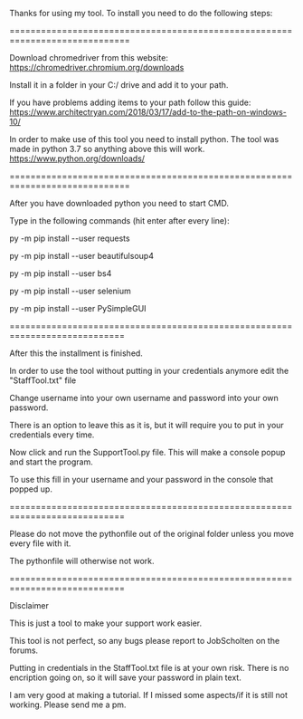 Thanks for using my tool.
To install you need to do the following steps:

=============================================================================

Download chromedriver from this website:
https://chromedriver.chromium.org/downloads

Install it in a folder in your C:/ drive and add it to your path.

If you have problems adding items to your path follow this guide:
https://www.architectryan.com/2018/03/17/add-to-the-path-on-windows-10/

In order to make use of this tool you need to install python.
The tool was made in python 3.7 so anything above this will work.
https://www.python.org/downloads/

=============================================================================

After you have downloaded python you need to start CMD.

Type in the following commands (hit enter after every line):

py -m pip install --user requests

py -m pip install --user beautifulsoup4

py -m pip install --user bs4

py -m pip install --user selenium

py -m pip install --user PySimpleGUI

============================================================================

After this the installment is finished.

In order to use the tool without putting in your credentials anymore edit the "StaffTool.txt" file

Change username into your own username and password into your own password.

There is an option to leave this as it is, but it will require you to put in your credentials every time.

Now click and run the SupportTool.py file. This will make a console popup and start the program.

To use this fill in your username and your password in the console that popped up.

============================================================================

Please do not move the pythonfile out of the original folder unless you move every file with it.

The pythonfile will otherwise not work.

============================================================================

Disclaimer

This is just a tool to make your support work easier.

This tool is not perfect, so any bugs please report to JobScholten on the forums.

Putting in credentials in the StaffTool.txt file is at your own risk. There is no encription going on, so it will save your password in plain text.

I am very good at making a tutorial. If I missed some aspects/if it is still not working. Please send me a pm.
